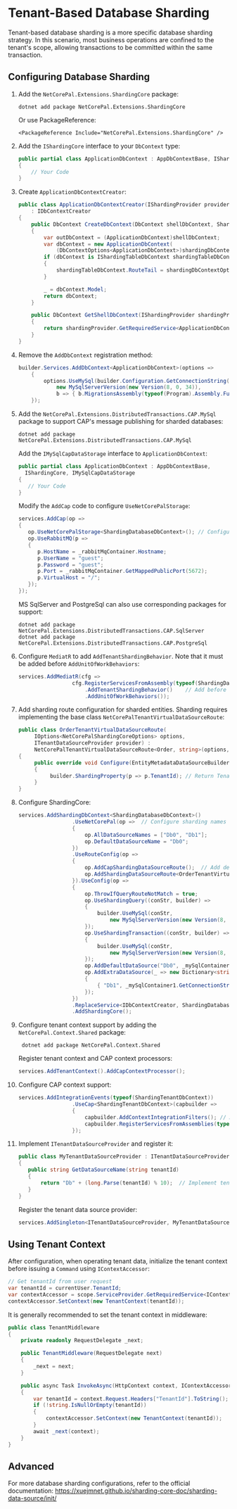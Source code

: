 # Tenant-Based Database Sharding

Tenant-based database sharding is a more specific database sharding strategy. In this scenario, most business operations are confined to the tenant's scope, allowing transactions to be committed within the same transaction.

## Configuring Database Sharding

1. Add the `NetCorePal.Extensions.ShardingCore` package:

      ```shell
      dotnet add package NetCorePal.Extensions.ShardingCore
      ```
      Or use PackageReference:
      ```
      <PackageReference Include="NetCorePal.Extensions.ShardingCore" />
      ```

2. Add the `IShardingCore` interface to your `DbContext` type:

      ```csharp
      public partial class ApplicationDbContext : AppDbContextBase, IShardingCore
      {
          // Your Code
      }
      ```

3. Create `ApplicationDbContextCreator`:

    ```csharp
    public class ApplicationDbContextCreator(IShardingProvider provider)
        : IDbContextCreator
    {
        public DbContext CreateDbContext(DbContext shellDbContext, ShardingDbContextOptions shardingDbContextOptions)
        {
            var outDbContext = (ApplicationDbContext)shellDbContext;
            var dbContext = new ApplicationDbContext(
                (DbContextOptions<ApplicationDbContext>)shardingDbContextOptions.DbContextOptions, outDbContext.Mediator);
            if (dbContext is IShardingTableDbContext shardingTableDbContext)
            {
                shardingTableDbContext.RouteTail = shardingDbContextOptions.RouteTail;
            }
    
            _ = dbContext.Model;
            return dbContext;
        }
    
        public DbContext GetShellDbContext(IShardingProvider shardingProvider)
        {
            return shardingProvider.GetRequiredService<ApplicationDbContext>();
        }
    }
    ```

4. Remove the `AddDbContext` registration method:
    ```csharp
    builder.Services.AddDbContext<ApplicationDbContext>(options =>
        {
            options.UseMySql(builder.Configuration.GetConnectionString("Mysql"),
                new MySqlServerVersion(new Version(8, 0, 34)),
                b => { b.MigrationsAssembly(typeof(Program).Assembly.FullName); });
        });
    ```

5. Add the `NetCorePal.Extensions.DistributedTransactions.CAP.MySql` package to support CAP's message publishing for sharded databases:
    ```shell
    dotnet add package NetCorePal.Extensions.DistributedTransactions.CAP.MySql
    ```
    Add the `IMySqlCapDataStorage` interface to `ApplicationDbContext`:
    ```csharp
    public partial class ApplicationDbContext : AppDbContextBase, 
      IShardingCore, IMySqlCapDataStorage
    {
       // Your Code
    }
    ```

    Modify the `AddCap` code to configure `UseNetCorePalStorage`:
    ```csharp
    services.AddCap(op =>
    {
       op.UseNetCorePalStorage<ShardingDatabaseDbContext>(); // Configure UseNetCorePalStorage to support sharding
       op.UseRabbitMQ(p =>
       {
          p.HostName = _rabbitMqContainer.Hostname;
          p.UserName = "guest";
          p.Password = "guest";
          p.Port = _rabbitMqContainer.GetMappedPublicPort(5672);
          p.VirtualHost = "/";
       });
    });
    ```

    MS SqlServer and PostgreSql can also use corresponding packages for support:
    ```shell
    dotnet add package NetCorePal.Extensions.DistributedTransactions.CAP.SqlServer
    dotnet add package NetCorePal.Extensions.DistributedTransactions.CAP.PostgreSql
    ```

6. Configure `MediatR` to add `AddTenantShardingBehavior`. Note that it must be added before `AddUnitOfWorkBehaviors`:

    ```csharp
    services.AddMediatR(cfg =>
                     cfg.RegisterServicesFromAssembly(typeof(ShardingDatabaseDbContextTests).Assembly)
                         .AddTenantShardingBehavior()    // Add before `AddUnitOfWorkBehaviors`
                         .AddUnitOfWorkBehaviors());
    ```

7. Add sharding route configuration for sharded entities. Sharding requires implementing the base class `NetCorePalTenantVirtualDataSourceRoute`:

    ```csharp
    public class OrderTenantVirtualDataSourceRoute(
         IOptions<NetCorePalShardingCoreOptions> options,
         ITenantDataSourceProvider provider) : 
         NetCorePalTenantVirtualDataSourceRoute<Order, string>(options, provider)
    {
         public override void Configure(EntityMetadataDataSourceBuilder<Order> builder)
         {
              builder.ShardingProperty(p => p.TenantId); // Return TenantId
         }
    }
    ```

8. Configure ShardingCore:

    ```csharp
    services.AddShardingDbContext<ShardingDatabaseDbContext>()
                     .UseNetCorePal(op =>  // Configure sharding names consistent with UseConfig
                     {
                         op.AllDataSourceNames = ["Db0", "Db1"];
                         op.DefaultDataSourceName = "Db0";
                     })
                     .UseRouteConfig(op =>
                     {
                         op.AddCapShardingDataSourceRoute();  // Add default PublishedMessage sharding route
                         op.AddShardingDataSourceRoute<OrderTenantVirtualDataSourceRoute>();  // Add entity sharding route
                     }).UseConfig(op =>
                     {
                         op.ThrowIfQueryRouteNotMatch = true;
                         op.UseShardingQuery((conStr, builder) =>
                         {
                             builder.UseMySql(conStr,
                                 new MySqlServerVersion(new Version(8, 0, 34)));
                         });
                         op.UseShardingTransaction((conStr, builder) =>
                         {
                             builder.UseMySql(conStr,
                                 new MySqlServerVersion(new Version(8, 0, 34)));
                         });
                         op.AddDefaultDataSource("Db0", _mySqlContainer0.GetConnectionString());
                         op.AddExtraDataSource(_ => new Dictionary<string, string>
                         {
                             { "Db1", _mySqlContainer1.GetConnectionString() }
                         });
                     })
                     .ReplaceService<IDbContextCreator, ShardingDatabaseDbContextCreator>()
                     .AddShardingCore();
    ```

9. Configure tenant context support by adding the `NetCorePal.Context.Shared` package:
   
    ```shell
     dotnet add package NetCorePal.Context.Shared
    ```   
    Register tenant context and CAP context processors:
    ```csharp
    services.AddTenantContext().AddCapContextProcessor();
    ```

10. Configure CAP context support:

    ```csharp
    services.AddIntegrationEvents(typeof(ShardingTenantDbContext))
                     .UseCap<ShardingTenantDbContext>(capbuilder =>
                     {
                         capbuilder.AddContextIntegrationFilters(); // Add tenant context filters
                         capbuilder.RegisterServicesFromAssemblies(typeof(ShardingTenantDbContext));
                     });
    ```

11. Implement `ITenantDataSourceProvider` and register it:

      ```csharp
      public class MyTenantDataSourceProvider : ITenantDataSourceProvider
      {
         public string GetDataSourceName(string tenantId)
         {
             return "Db" + (long.Parse(tenantId) % 10);  // Implement tenantId to data source name mapping logic
         }
      }
      ```
   
      Register the tenant data source provider:
      ```csharp
      services.AddSingleton<ITenantDataSourceProvider, MyTenantDataSourceProvider>();
      ```

## Using Tenant Context

After configuration, when operating tenant data, initialize the tenant context before issuing a `Command` using `IContextAccessor`:

```csharp
// Get tenantId from user request
var tenantId = currentUser.TenantId;
var contextAccessor = scope.ServiceProvider.GetRequiredService<IContextAccessor>();
contextAccessor.SetContext(new TenantContext(tenantId));
```

It is generally recommended to set the tenant context in middleware:

```csharp
public class TenantMiddleware
{
    private readonly RequestDelegate _next;

    public TenantMiddleware(RequestDelegate next)
    {
        _next = next;
    }

    public async Task InvokeAsync(HttpContext context, IContextAccessor contextAccessor)
    {
        var tenantId = context.Request.Headers["TenantId"].ToString();
        if (!string.IsNullOrEmpty(tenantId))
        {
            contextAccessor.SetContext(new TenantContext(tenantId));
        }
        await _next(context);
    }
}
```

## Advanced

For more database sharding configurations, refer to the official documentation: https://xuejmnet.github.io/sharding-core-doc/sharding-data-source/init/